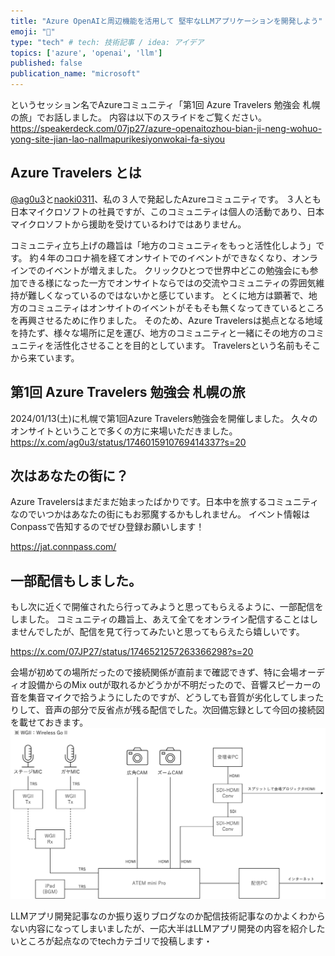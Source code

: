 ```yaml
---
title: "Azure OpenAIと周辺機能を活用して​ 堅牢なLLMアプリケーションを開発しよう​"
emoji: "👋"
type: "tech" # tech: 技術記事 / idea: アイデア
topics: ['azure', 'openai', 'llm']
published: false
publication_name: "microsoft"
---
```


というセッション名でAzureコミュニティ「第1回 Azure Travelers 勉強会 札幌の旅」でお話しました。
内容は以下のスライドをご覧ください。
https://speakerdeck.com/07jp27/azure-openaitozhou-bian-ji-neng-wohuo-yong-site-jian-lao-nallmapurikesiyonwokai-fa-siyou


## Azure Travelers とは
[@ag0u3](https://twitter.com/ag0u3)と[naoki0311](https://twitter.com/naoki0311)、私の３人で発起したAzureコミュニティです。
３人とも日本マイクロソフトの社員ですが、このコミュニティは個人の活動であり、日本マイクロソフトから援助を受けているわけではありません。

コミュニティ立ち上げの趣旨は「地方のコミュニティをもっと活性化しよう」です。
約４年のコロナ禍を経てオンサイトでのイベントができなくなり、オンラインでのイベントが増えました。
クリックひとつで世界中どこの勉強会にも参加できる様になった一方でオンサイトならではの交流やコミュニティの雰囲気維持が難しくなっているのではないかと感じています。
とくに地方は顕著で、地方のコミュニティはオンサイトのイベントがそもそも無くなってきているところを再興させるために作りました。
そのため、Azure Travelersは拠点となる地域を持たず、様々な場所に足を運び、地方のコミュニティと一緒にその地方のコミュニティを活性化させることを目的としています。
Travelersという名前もそこから来ています。

## 第1回 Azure Travelers 勉強会 札幌の旅
2024/01/13(土)に札幌で第1回Azure Travelers勉強会を開催しました。
久々のオンサイトということで多くの方に来場いただきました。
https://x.com/ag0u3/status/1746015910769414337?s=20

## 次はあなたの街に？
Azure Travelersはまだまだ始まったばかりです。日本中を旅するコミュニティなのでいつかはあなたの街にもお邪魔するかもしれません。
イベント情報はConpassで告知するのでぜひ登録お願いします！

https://jat.connpass.com/


## 一部配信もしました。
もし次に近くで開催されたら行ってみようと思ってもらえるように、一部配信をしました。
コミュニティの趣旨上、あえて全てをオンライン配信することはしませんでしたが、配信を見て行ってみたいと思ってもらえたら嬉しいです。

https://x.com/07JP27/status/1746521257263366298?s=20

会場が初めての場所だったので接続関係が直前まで確認できず、特に会場オーディオ設備からのMix outが取れるかどうかが不明だったので、音響スピーカーの音を集音マイクで拾うようにしたのですが、どうしても音質が劣化してしまったりして、音声の部分で反省点が残る配信でした。次回備忘録として今回の接続図を載せておきます。
![](/images/azure-travelers-1/streaming.png)


LLMアプリ開発記事なのか振り返りブログなのか配信技術記事なのかよくわからない内容になってしまいましたが、一応大半はLLMアプリ開発の内容を紹介したいところが起点なのでtechカテゴリで投稿します・